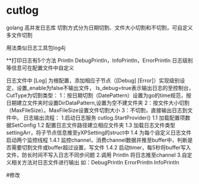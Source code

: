 # cutlog
golang 高并发日志库 切割方式分为日期切割、文件大小切割和不切割，可自定义多文件切割

用法类似日志工具包log4j

**打印日志有5个方法 Println DebugPrintln，InfoPrintln，ErrorPrintln 日志级别等信息可在配置文件中自定义

日志文件中  [Log] 为根配置，添加相应子节点（[Debug] [Error]）实现级别设定，设置_enable为false不输出文件，
Is_debug=true表示输出日志的至控制台，
CutType为切割类型：
    1：按日期切割（DatePattern）设置为go的time规范，按日期建立文件夹时设置DirDataPattern,设置为空不建文件夹
    2：按文件大小切割（MaxFileSize）。MaxFileSize设置文件切割大小
    3：不切割，直接输出日志到文件中。
日志输出流程：
    1.启动日志服务 cutlog.StartProvider()
        1.1 加载配置项数据SetConfig
        1.2 配置日志文件路径建立相应文件夹
        1.3 加载日志文件类型settingArr，将子节点信息推至yXPSetting的struct中
        1.4 为每个自定义日志文件启动两个监控线程
           1.4.1 监控channel，消费channel数据并推至buffer中，判断是否需要切割文件或buffer超过设置，写文件
           1.4.2 启动timer，每5秒将buffer写入文件，防长时间不写入日志不同步问题
    2.调用 Println 将日志推至channel
    3.自定义相关方法对日志文件进行输出 如：DebugPrintln  ErrorPrintln InfoPrintln


#修改

